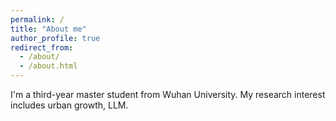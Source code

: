 ```yaml
---
permalink: /
title: "About me"
author_profile: true
redirect_from: 
  - /about/
  - /about.html
---
```


I'm a third-year master student from Wuhan University. My research interest includes urban growth, LLM.
